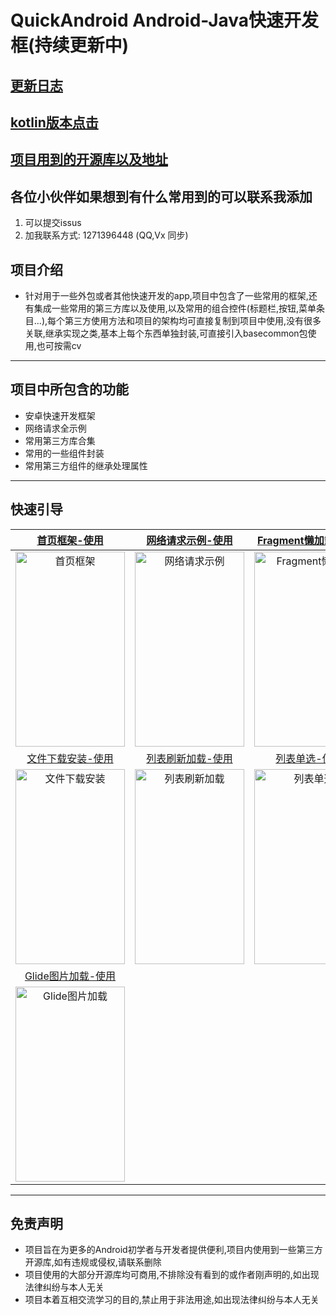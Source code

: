 # QuickAndroid Android-Java快速开发框(持续更新中)

## [更新日志](https://github.com/manitozhang/QuickAndroid/blob/master/README-UPDATE.md)

## [kotlin版本点击](https://github.com/manitozhang/QuickAndroid/tree/kotlin)

## [项目用到的开源库以及地址](https://github.com/manitozhang/QuickAndroid/blob/master/README-LIBRARY.md)


## 各位小伙伴如果想到有什么常用到的可以联系我添加
1. 可以提交issus
2. 加我联系方式: 1271396448  (QQ,Vx 同步)

## 项目介绍
+ 针对用于一些外包或者其他快速开发的app,项目中包含了一些常用的框架,还有集成一些常用的第三方库以及使用,以及常用的组合控件(标题栏,按钮,菜单条目...),每个第三方使用方法和项目的架构均可直接复制到项目中使用,没有很多关联,继承实现之类,基本上每个东西单独封装,可直接引入basecommon包使用,也可按需cv
---
## 项目中所包含的功能
+ 安卓快速开发框架
+ 网络请求全示例
+ 常用第三方库合集
+ 常用的一些组件封装
+ 常用第三方组件的继承处理属性
---
 ## 快速引导

| [首页框架-使用](https://github.com/manitozhang/QuickAndroid/blob/master/app/src/main/java/com/library/mainpage/MainPageActivity.java) | [网络请求示例-使用](https://github.com/manitozhang/QuickAndroid/blob/master/app/src/main/java/com/library/http/HttpSampleActivity.java) | [Fragment懒加载-使用](https://github.com/manitozhang/QuickAndroid/blob/master/app/src/main/java/com/library/lazyload/LazyFragment.java) | [公共标题栏-使用](https://github.com/manitozhang/QuickAndroid/blob/master/app/src/main/java/com/library/toolbar/CommonToolbarActivity.java) |
| :----------------------------------------------------------: | :----------------------------------------------------------: | :----------------------------------------------------------: | :----------------------------------------------------------: |
| <img src="https://library-collection.oss-cn-beijing.aliyuncs.com/static/MainPage.png" width="175px" height="312px" alt="首页框架" align=center> | <img src="https://library-collection.oss-cn-beijing.aliyuncs.com/static/HttpSample.png" width="175px" height="312px" alt="网络请求示例" align=center> | <img src="https://library-collection.oss-cn-beijing.aliyuncs.com/static/LazyLoad.png" width="175px" height="312px" alt="Fragment懒加载" align=center> | <img src="https://library-collection.oss-cn-beijing.aliyuncs.com/static/CommonToolbarSample.png" width="175px" height="312px" alt="公共标题栏" align=center> |
| [文件下载安装-使用](https://github.com/manitozhang/QuickAndroid/blob/master/app/src/main/java/com/library/filedownload/FileDownloadActivity.java) | [列表刷新加载-使用](https://github.com/manitozhang/QuickAndroid/blob/master/app/src/main/java/com/library/list/refreshload/RefreshLoadListActivity.java) | [列表单选-使用](https://github.com/manitozhang/QuickAndroid/blob/master/app/src/main/java/com/library/list/singlechoice/SingleChoiceListActivity.java) | [列表多选-使用](https://github.com/manitozhang/QuickAndroid/blob/master/app/src/main/java/com/library/list/multiplechoice/MultipleChoiceListActivity.java) |
| <img src="https://library-collection.oss-cn-beijing.aliyuncs.com/static/FileDownload.png" width="175px" height="312px" alt="文件下载安装" align=center> | <img src="https://library-collection.oss-cn-beijing.aliyuncs.com/static/ListRefreshLoad.png" width="175px" height="312px" alt="列表刷新加载" align=center> | <img src="https://library-collection.oss-cn-beijing.aliyuncs.com/static/ListSingleChoice.png" width="175px" height="312px" alt="列表单选" align=center> | <img src="https://library-collection.oss-cn-beijing.aliyuncs.com/static/ListMultipleChoice.png" width="175px" height="312px" alt="列表多选" align=center> |
| [Glide图片加载-使用](https://github.com/manitozhang/QuickAndroid/blob/master/app/src/main/java/com/library/glide/GlideUseActivity.java) |                                                              |                                                              |                                                              |
| <img src="https://library-collection.oss-cn-beijing.aliyuncs.com/static/GlideSample.png" width="175px" height="312px" alt="Glide图片加载" align=center> |                                                              |                                                              |                                                              |



------



## 免责声明

+ 项目旨在为更多的Android初学者与开发者提供便利,项目内使用到一些第三方开源库,如有违规或侵权,请联系删除
+ 项目使用的大部分开源库均可商用,不排除没有看到的或作者刚声明的,如出现法律纠纷与本人无关
+ 项目本着互相交流学习的目的,禁止用于非法用途,如出现法律纠纷与本人无关

